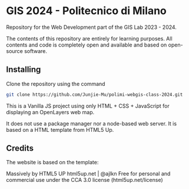 # GIS 2024 - Politecnico di Milano
Repository for the Web Development part of the GIS Lab 2023 - 2024.

The contents of this repository are entirely for learning purposes. All contents and code is completely open and available and based on open-source software.

## Installing
Clone the repository using the command
```sh
git clone https://github.com/Junjie-Mu/polimi-webgis-class-2024.git
```

This is a Vanilla JS project using only HTML + CSS + JavaScript for displaying an OpenLayers web map.

It does not use a package manager nor a node-based web server. It is based on a HTML template from HTML5 Up.

## Credits
The website is based on the template:

Massively by HTML5 UP
html5up.net | @ajlkn
Free for personal and commercial use under the CCA 3.0 license (html5up.net/license)
